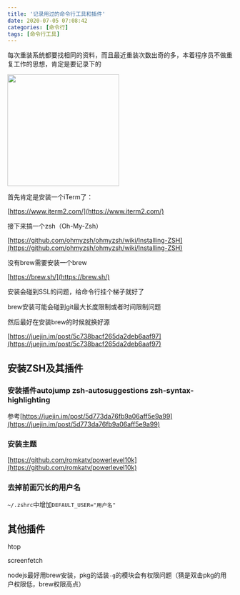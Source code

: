 ```yaml
---
title: '记录用过的命令行工具和插件'
date: 2020-07-05 07:08:42
categories: [命令行]
tags: [命令行工具]
---
```


每次重装系统都要找相同的资料，而且最近重装次数出奇的多，本着程序员不做重复工作的思想，肯定是要记录下的

<img src="/images/record_terminal_plugins/banner.png" height="250px"/>

<!-- more -->

首先肯定是安装一个iTerm了：

[https://www.iterm2.com/](https://www.iterm2.com/)

接下来搞一个zsh（Oh-My-Zsh）

[https://github.com/ohmyzsh/ohmyzsh/wiki/Installing-ZSH](https://github.com/ohmyzsh/ohmyzsh/wiki/Installing-ZSH)

没有brew需要安装一个brew

[https://brew.sh/](https://brew.sh/)

安装会碰到SSL的问题，给命令行挂个梯子就好了

brew安装可能会碰到git最大长度限制或者时间限制问题

然后最好在安装brew的时候就换好源

[https://juejin.im/post/5c738bacf265da2deb6aaf97](https://juejin.im/post/5c738bacf265da2deb6aaf97)

## 安装ZSH及其插件

### 安装插件autojump  zsh-autosuggestions  zsh-syntax-highlighting

参考[https://juejin.im/post/5d773da76fb9a06aff5e9a99](https://juejin.im/post/5d773da76fb9a06aff5e9a99)



### 安装主题

[https://github.com/romkatv/powerlevel10k](https://github.com/romkatv/powerlevel10k)



### 去掉前面冗长的用户名

`~/.zshrc`中增加`DEFAULT_USER="用户名"`



## 其他插件

htop

screenfetch

nodejs最好用brew安装，pkg的话装`-g`的模块会有权限问题（猜是双击pkg的用户权限低，brew权限高点）

